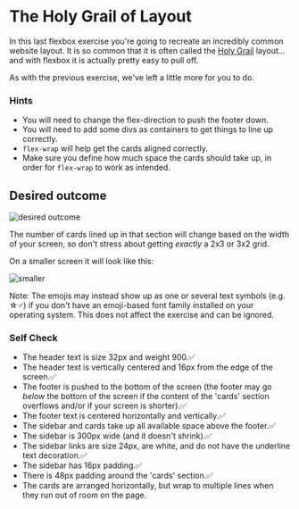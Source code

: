 # The Holy Grail of Layout

In this last flexbox exercise you're going to recreate an incredibly common website layout. It is so common that it is often called the [Holy Grail](https://www.google.com/search?q=holy+grail+layout&tbm=isch&sclient=img) layout... and with flexbox it is actually pretty easy to pull off.

As with the previous exercise, we've left a little more for you to do.

### Hints
- You will need to change the flex-direction to push the footer down.
- You will need to add some divs as containers to get things to line up correctly.
- `flex-wrap` will help get the cards aligned correctly.
-  Make sure you define how much space the cards should take up, in order for `flex-wrap` to work as intended.

## Desired outcome

![desired outcome](./desired-outcome.png)

The number of cards lined up in that section will change based on the width of your screen, so don't stress about getting _exactly_ a 2x3 or 3x2 grid.

On a smaller screen it will look like this:

![smaller](./desired-outcome-smaller.png)

Note: The emojis may instead show up as one or several text symbols (e.g. &#9734;&#9794;) if you don't have an emoji-based font family installed on your operating system. This does not affect the exercise and can be ignored.

### Self Check
- The header text is size 32px and weight 900.✅
- The header text is vertically centered and 16px from the edge of the screen.✅
- The footer is pushed to the bottom of the screen (the footer may go _below_ the bottom of the screen if the content of the 'cards' section overflows and/or if your screen is shorter).✅
- The footer text is centered horizontally and vertically.✅
- The sidebar and cards take up all available space above the footer.✅
- The sidebar is 300px wide (and it doesn't shrink).✅
- The sidebar links are size 24px, are white, and do not have the underline text decoration.✅
- The sidebar has 16px padding.✅
- There is 48px padding around the 'cards' section.✅
- The cards are arranged horizontally, but wrap to multiple lines when they run out of room on the page.
